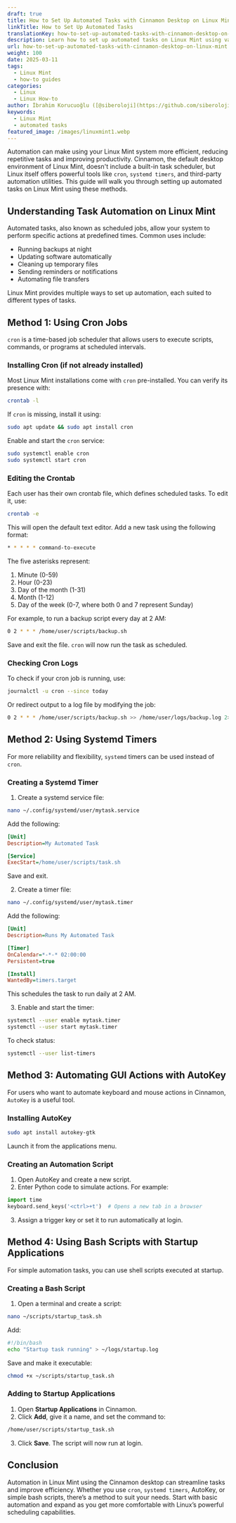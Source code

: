```yaml
---
draft: true
title: How to Set Up Automated Tasks with Cinnamon Desktop on Linux Mint
linkTitle: How to Set Up Automated Tasks
translationKey: how-to-set-up-automated-tasks-with-cinnamon-desktop-on-linux-mint
description: Learn how to set up automated tasks on Linux Mint using various methods.
url: how-to-set-up-automated-tasks-with-cinnamon-desktop-on-linux-mint
weight: 100
date: 2025-03-11
tags:
  - Linux Mint
  - how-to guides
categories:
  - Linux
  - Linux How-to
author: İbrahim Korucuoğlu ([@siberoloji](https://github.com/siberoloji))
keywords:
  - Linux Mint
  - automated tasks
featured_image: /images/linuxmint1.webp
---
```

Automation can make using your Linux Mint system more efficient, reducing repetitive tasks and improving productivity. Cinnamon, the default desktop environment of Linux Mint, doesn't include a built-in task scheduler, but Linux itself offers powerful tools like `cron`, `systemd timers`, and third-party automation utilities. This guide will walk you through setting up automated tasks on Linux Mint using these methods.

## Understanding Task Automation on Linux Mint

Automated tasks, also known as scheduled jobs, allow your system to perform specific actions at predefined times. Common uses include:

- Running backups at night
- Updating software automatically
- Cleaning up temporary files
- Sending reminders or notifications
- Automating file transfers

Linux Mint provides multiple ways to set up automation, each suited to different types of tasks.

## Method 1: Using Cron Jobs

`cron` is a time-based job scheduler that allows users to execute scripts, commands, or programs at scheduled intervals.

### Installing Cron (if not already installed)

Most Linux Mint installations come with `cron` pre-installed. You can verify its presence with:

```bash
crontab -l
```

If `cron` is missing, install it using:

```bash
sudo apt update && sudo apt install cron
```

Enable and start the `cron` service:

```bash
sudo systemctl enable cron
sudo systemctl start cron
```

### Editing the Crontab

Each user has their own crontab file, which defines scheduled tasks. To edit it, use:

```bash
crontab -e
```

This will open the default text editor. Add a new task using the following format:

```bash
* * * * * command-to-execute
```

The five asterisks represent:

1. Minute (0-59)
2. Hour (0-23)
3. Day of the month (1-31)
4. Month (1-12)
5. Day of the week (0-7, where both 0 and 7 represent Sunday)

For example, to run a backup script every day at 2 AM:

```bash
0 2 * * * /home/user/scripts/backup.sh
```

Save and exit the file. `cron` will now run the task as scheduled.

### Checking Cron Logs

To check if your cron job is running, use:

```bash
journalctl -u cron --since today
```

Or redirect output to a log file by modifying the job:

```bash
0 2 * * * /home/user/scripts/backup.sh >> /home/user/logs/backup.log 2>&1
```

## Method 2: Using Systemd Timers

For more reliability and flexibility, `systemd` timers can be used instead of `cron`.

### Creating a Systemd Timer

1. Create a systemd service file:

```bash
nano ~/.config/systemd/user/mytask.service
```

Add the following:

```ini
[Unit]
Description=My Automated Task

[Service]
ExecStart=/home/user/scripts/task.sh
```

Save and exit.

2. Create a timer file:

```bash
nano ~/.config/systemd/user/mytask.timer
```

Add the following:

```ini
[Unit]
Description=Runs My Automated Task

[Timer]
OnCalendar=*-*-* 02:00:00
Persistent=true

[Install]
WantedBy=timers.target
```

This schedules the task to run daily at 2 AM.

3. Enable and start the timer:

```bash
systemctl --user enable mytask.timer
systemctl --user start mytask.timer
```

To check status:

```bash
systemctl --user list-timers
```

## Method 3: Automating GUI Actions with AutoKey

For users who want to automate keyboard and mouse actions in Cinnamon, `AutoKey` is a useful tool.

### Installing AutoKey

```bash
sudo apt install autokey-gtk
```

Launch it from the applications menu.

### Creating an Automation Script

1. Open AutoKey and create a new script.
2. Enter Python code to simulate actions. For example:

```python
import time
keyboard.send_keys('<ctrl>+t')  # Opens a new tab in a browser
```

3. Assign a trigger key or set it to run automatically at login.

## Method 4: Using Bash Scripts with Startup Applications

For simple automation tasks, you can use shell scripts executed at startup.

### Creating a Bash Script

1. Open a terminal and create a script:

```bash
nano ~/scripts/startup_task.sh
```

Add:

```bash
#!/bin/bash
echo "Startup task running" > ~/logs/startup.log
```

Save and make it executable:

```bash
chmod +x ~/scripts/startup_task.sh
```

### Adding to Startup Applications

1. Open **Startup Applications** in Cinnamon.
2. Click **Add**, give it a name, and set the command to:

```bash
/home/user/scripts/startup_task.sh
```

3. Click **Save**. The script will now run at login.

## Conclusion

Automation in Linux Mint using the Cinnamon desktop can streamline tasks and improve efficiency. Whether you use `cron`, `systemd timers`, AutoKey, or simple bash scripts, there’s a method to suit your needs. Start with basic automation and expand as you get more comfortable with Linux’s powerful scheduling capabilities.
